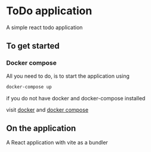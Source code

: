 # ToDo application

A simple react todo application

## To get started

### Docker compose

All you need to do, is to start the application using 

```bash
docker-compose up
```

if you do not have docker and docker-compose installed

visit [docker](https://docs.docker.com/install/)
and [docker compose](https://docs.docker.com/compose/install/)


## On the application

A React application with vite as a bundler 

